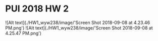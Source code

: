 # PUI 2018 HW 2

![Alt text](./HW1_wyw238/image/'Screen Shot 2018-09-08 at 4.23.46 PM.png')
![Alt text](./HW1_wyw238/image/'Screen Shot 2018-09-08 at 4.25.47 PM.png')
